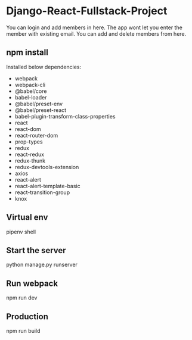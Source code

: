 # Django-React-Fullstack-Project
You can login and add members in here. The app wont let you enter the member with existing email. You can add and delete members from here.

## npm install 
Installed below dependencies: 

- webpack
- webpack-cli
- @babel/core
- babel-loader
- @babel/preset-env
- @babel/preset-react
- babel-plugin-transform-class-properties
- react
- react-dom
- react-router-dom
- prop-types
- redux
- react-redux
- redux-thunk
- redux-devtools-extension
- axios
- react-alert
- react-alert-template-basic
- react-transition-group
- knox

## Virtual env
pipenv shell

## Start the server
python manage.py runserver

## Run webpack

npm run dev

## Production

npm run build
